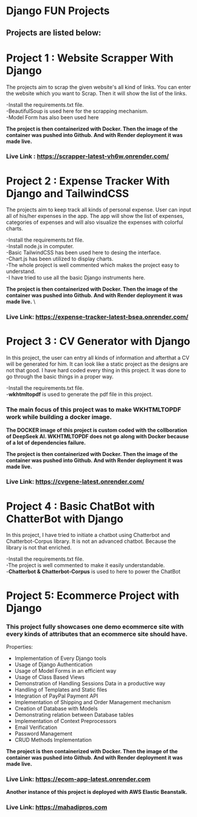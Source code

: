 # Django FUN Projects

## Projects are listed below:
# Project 1 : Website Scrapper With Django
The projects aim to scrap the given website's all kind of links. You can enter the website which you want to Scrap. Then it will show the list of the links. 

-Install the requirements.txt file. \
-BeautifulSoup is used here for the scrapping mechanism. \
-Model Form has also been used here

**The project is then containerized with Docker. Then the image of the container was pushed into Github. And with Render deployment it was made live.**

### Live Link : https://scrapper-latest-vh6w.onrender.com/

# Project 2 : Expense Tracker With Django and TailwindCSS
The projects aim to keep track all kinds of personal expense. User can input all of his/her expenses in the app. The app will show the list of expenses, categories of expenses and will also visualize the expenses with colorful charts.

-Install the requirements.txt file. \
-Install node.js in computer. \
-Basic TailwindCSS has been used here to desing the interface. \
-Chart.js has been utilized to display charts. \
-The whole project is well commented which makes the project easy to understand. \
-I have tried to use all the basic Django instruments here. 

**The project is then containerized with Docker. Then the image of the container was pushed into Github. And with Render deployment it was made live.** \
### Live Link: https://expense-tracker-latest-bsea.onrender.com/


# Project 3 : CV Generator with Django 
In this project, the user can entry all kinds of information and afterthat a CV will be generated for him. It can look like a static project as the designs are not that good. I have hard coded every thing in this project. It was done to go through the basic things in a proper way. 

-Install the requirements.txt file. \
-**wkhtmltopdf** is used to generate the pdf file in this project.

### The main focus of this project was to make WKHTMLTOPDF work while building a docker image.
**The DOCKER image of this project is custom coded with the collboration of DeepSeek AI. WKHTMLTOPDF does not go along with Docker because of a lot of dependencies failure.** 

**The project is then containerized with Docker. Then the image of the container was pushed into Github. And with Render deployment it was made live.** 
### Live Link: https://cvgene-latest.onrender.com/

# Project 4 : Basic ChatBot with ChatterBot with Django 
In this project, I have tried to initiate a chatbot using Chatterbot and Chatterbot-Corpus library. It is not an advanced chatbot. Because the library is not that enriched.

-Install the requirements.txt file. \
-The project is well commented to make it easily understandable. \
-**Chatterbot & Chatterbot-Corpus** is used to here to power the ChatBot

# Project 5: Ecommerce Project with Django 
### **This project fully showcases one demo ecommerce site with every kinds of attributes that an ecommerce site should have.**

Properties: 
- Implementation of Every Django tools 
- Usage of Django Authentication  
- Usage of Model Forms in an efficient way 
- Usage of Class Based Views 
- Demonstration of Handling Sessions Data in a productive way 
- Handling of Templates and Static files 
- Integration of PayPal Payment API 
- Implementation of Shipping and Order Management mechanism 
- Creation of Database with Models 
- Demonstrating relation between Database tables 
- Implementation of Context Preprocessors 
- Email Verification 
- Password Management 
- CRUD Methods Implementation 

**The project is then containerized with Docker. Then the image of the container was pushed into Github. And with Render deployment it was made live.** 
### Live Link: https://ecom-app-latest.onrender.com 
**Another instance of this project is deployed with AWS Elastic Beanstalk.** 
### Live Link: https://mahadipros.com 

